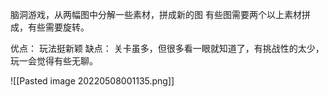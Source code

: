 脑洞游戏，从两幅图中分解一些素材，拼成新的图
有些图需要两个以上素材拼成，有些需要旋转。

优点：
玩法挺新颖
缺点：
关卡虽多，但很多看一眼就知道了，有挑战性的太少，玩一会觉得有些无聊。



![[Pasted image 20220508001135.png]]